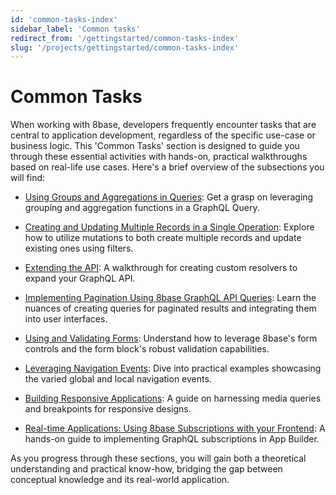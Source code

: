 ```yaml
---
id: 'common-tasks-index'
sidebar_label: 'Common tasks'
redirect_from: '/gettingstarted/common-tasks-index'
slug: '/projects/gettingstarted/common-tasks-index'
---
```


# Common Tasks

When working with 8base, developers frequently encounter tasks that are central to application development, regardless of the specific use-case or business logic. This 'Common Tasks' section is designed to guide you through these essential activities with hands-on, practical walkthroughs based on real-life use cases. Here's a brief overview of the subsections you will find:


<!-- -   [Configuring Role-based Access Control](Link to Common Tasks -> Configuring Role-based Access Control): Dive into permissions configurations and understand the power of advanced filters. -->
    
-   [Using Groups and Aggregations in Queries](../backend/graphql-api/grouping-and-aggregations-tutorial): Get a grasp on leveraging grouping and aggregation functions in a GraphQL Query.
    
-   [Creating and Updating Multiple Records in a Single Operation](common-tasks-create-multiple-records-single-operation): Explore how to utilize mutations to both create multiple records and update existing ones using filters.
    
-   [Extending the API](common-tasks-extending-the-api): A walkthrough for creating custom resolvers to expand your GraphQL API.
    
-   [Implementing Pagination Using 8base GraphQL API Queries](common-tasks-implementing-pagination-api-queries.md): Learn the nuances of creating queries for paginated results and integrating them into user interfaces.
    
-   [Using and Validating Forms](common-tasks-using-validating-forms): Understand how to leverage 8base's form controls and the form block's robust validation capabilities.
    
-   [Leveraging Navigation Events](common-tasks-leveraging-navigation-events): Dive into practical examples showcasing the varied global and local navigation events.
    
-   [Building Responsive Applications](common-tasks-building-responsive-applications): A guide on harnessing media queries and breakpoints for responsive designs.
    
<!-- -   [Maximizing Reusable Elements](Link to Common Tasks -> Maximizing Reusable Elements): Discover the art of leveraging component groups for reusability. -->
    
-   [Real-time Applications: Using 8base Subscriptions with your Frontend](common-tasks-real-time-applications): A hands-on guide to implementing GraphQL subscriptions in App Builder.

As you progress through these sections, you will gain both a theoretical understanding and practical know-how, bridging the gap between conceptual knowledge and its real-world application.
